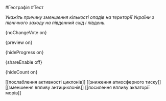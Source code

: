 #Географія #Тест

*Укажіть причину зменшення кількості опадів на території України з північного заходу на південний схід і південь.*

{noChangeVote on}

{preview on}

{hideProgress on}

{shareEnable off}

{hideCount on}

[[послаблення активності циклонів]]
[[зниження атмосферного тиску]]
[[зменшення впливу антициклонів]]
[[посилення впливу акваторії морів]]
